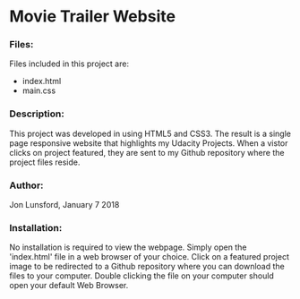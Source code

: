 # Movie Trailer Website

### Files:
Files included in this project are:
* index.html
* main.css

### Description:
This project was developed in using HTML5 and CSS3. The result is a single page 
responsive website that highlights my Udacity Projects.  When a vistor clicks on 
project featured, they are sent to my Github repository where the project files reside.


### Author:
Jon Lunsford, January 7 2018


### Installation:
No installation is required to view the webpage.
Simply open the 'index.html' file in a web browser of your choice.  Click on a featured
project image to be redirected to a Github repository where you can download the files to your
computer.  Double clicking the file on your computer should open your default Web Browser.
